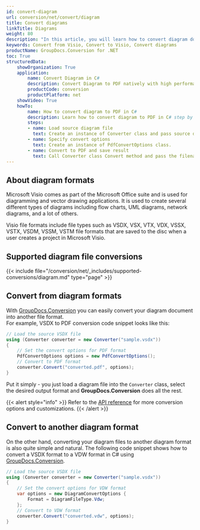 ```yaml
---
id: convert-diagram
url: conversion/net/convert/diagram
title: Convert diagrams
linkTitle: Diagrams
weight: 80
description: "In this article, you will learn how to convert diagram documents to other formats or another diagram format with GroupDocs.Conversion for .NET."
keywords: Convert from Visio, Convert to Visio, Convert diagrams
productName: GroupDocs.Conversion for .NET
toc: True
structuredData:
    showOrganization: True
    application:    
        name: Convert Diagram in C#    
        description: Convert Diagram to PDF natively with high performance using C# language and GroupDocs.Conversion for .NET APIs
        productCode: conversion
        productPlatform: net 
    showVideo: True
    howTo:
        name: How to convert diagram to PDF in C# 
        description: Learn how to convert diagram to PDF in C# step by step
        steps:
        - name: Load source diagram file 
          text: Create an instance of Converter class and pass source diagram file path as a constructor parameter. You may specify absolute or relative file paths as per your requirements. 
        - name: Specify convert options 
          text: Create an instance of PdfConvertOptions class.
        - name: Convert to PDF and save result 
          text: Call Converter class Convert method and pass the filename for the converted PDF file and the PdfConvertOptions object from the previous step as parameters.
---
```


## About diagram formats

Microsoft Visio comes as part of the Microsoft Office suite and is used for diagramming and vector drawing applications. It is used to create several different types of diagrams including flow charts, UML diagrams, network diagrams, and a lot of others.

Visio file formats include file types such as VSDX, VSX, VTX, VDX, VSSX, VSTX, VSDM, VSSM, VSTM file formats that are saved to the disc when a user creates a project in Microsoft Visio.

## Supported diagram file conversions

{{< include file="/conversion/net/_includes/supported-conversions/diagram.md" type="page" >}}

## Convert from diagram formats

With [GroupDocs.Conversion](https://products.groupdocs.com/conversion/net) you can easily convert your diagram document into another file format.  
For example, VSDX to PDF conversion code snippet looks like this:

```csharp
// Load the source VSDX file
using (Converter converter = new Converter("sample.vsdx"))
{
    // Set the convert options for PDF format
    PdfConvertOptions options = new PdfConvertOptions();
    // Convert to PDF format
    converter.Convert("converted.pdf", options);
}
```

Put it simply - you just load a diagram file into the `Converter` class, select the desired output format and **GroupDocs.Conversion** does all the rest.  

{{< alert style="info" >}}
Refer to the [API reference](https://reference.groupdocs.com/conversion/net/groupdocs.conversion.options.convert) for more conversion options and customizations.
{{< /alert >}}

## Convert to another diagram format

On the other hand, converting your diagram files to another diagram format is also quite simple and natural.
The following code snippet shows how to convert a VSDX format to a VDW format in C# using [GroupDocs.Conversion](https://products.groupdocs.com/conversion/net).

```csharp
// Load the source VSDX file
using (Converter converter = new Converter("sample.vsdx"))
{
    // Set the convert options for VDW format
    var options = new DiagramConvertOptions {
        Format = DiagramFileType.Vdw;
    };
    // Convert to VDW format
    converter.Convert("converted.vdw", options);
}
```
